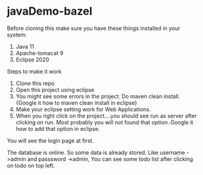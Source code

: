 # javaDemo-bazel

Before cloning this make sure you have these things installed in your system:

1. Java 11
2. Apache-tomacat 9
3. Eclipse 2020 

Steps to make it work
1. Clone this repo
2. Open this project using eclipse
3. You might see some errors in the project. Do maven clean install. {Google it how to maven clean install in eclipse}
4. Make your eclipse setting work for Web Applications.
5. When you right click on the project....you should see run as server after clicking on run. Most probably you will not found that option..Google it how to add that option in eclipse.



You will see the login page at first.

The database is online. So some data is already stored. Like username ->admin and passsword ->admin, You can see some todo list after clicking on todo on top left.


